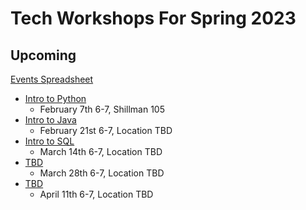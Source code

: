 # Tech Workshops For Spring 2023

## Upcoming

[Events Spreadsheet](https://docs.google.com/spreadsheets/d/1NOzWBSpnhIYqakFXUHEWOfY_RmikF_GRpDdQjKrEu0o/edit#gid=0)

* [Intro to Python](https://app.clickup.com/t/86775bw4j)
  * February 7th 6-7, Shillman 105
* [Intro to Java](https://app.clickup.com/t/86775c4z7)
  * February 21st 6-7, Location TBD
* [Intro to SQL](https://app.clickup.com/t/86775cg3t)
  * March 14th 6-7, Location TBD
* [TBD](https://app.clickup.com/t/86775cggy)
  * March 28th 6-7, Location TBD
* [TBD](https://app.clickup.com/t/86775cgkt)
  * April 11th 6-7, Location TBD
